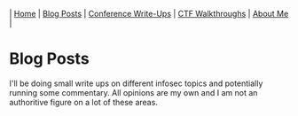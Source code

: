 | [Home](index.md) | [Blog Posts](#) | [Conference Write-Ups](conference-write-ups.md) | [CTF Walkthroughs](ctf-walkthroughs.md) | [About Me](about-me.md) | 

# Blog Posts
I'll be doing small write ups on different infosec topics and potentially running some commentary.
All opinions are my own and I am not an authoritive figure on a lot of these areas.

